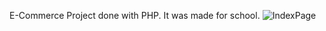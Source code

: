 E-Commerce Project done with PHP. It was made for school.
![IndexPage](https://github.com/user-attachments/assets/459b4bf7-4d4c-4c0c-be45-5acc49baa57c)
